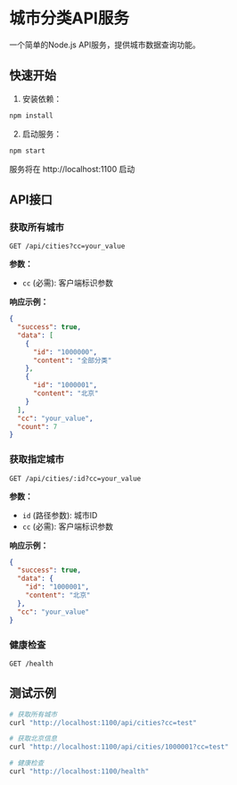 # 城市分类API服务

一个简单的Node.js API服务，提供城市数据查询功能。

## 快速开始

1. 安装依赖：
```bash
npm install
```

2. 启动服务：
```bash
npm start
```

服务将在 http://localhost:1100 启动

## API接口

### 获取所有城市
```
GET /api/cities?cc=your_value
```

**参数：**
- `cc` (必需): 客户端标识参数

**响应示例：**
```json
{
  "success": true,
  "data": [
    {
      "id": "1000000",
      "content": "全部分类"
    },
    {
      "id": "1000001",
      "content": "北京"
    }
  ],
  "cc": "your_value",
  "count": 7
}
```

### 获取指定城市
```
GET /api/cities/:id?cc=your_value
```

**参数：**
- `id` (路径参数): 城市ID
- `cc` (必需): 客户端标识参数

**响应示例：**
```json
{
  "success": true,
  "data": {
    "id": "1000001",
    "content": "北京"
  },
  "cc": "your_value"
}
```

### 健康检查
```
GET /health
```

## 测试示例

```bash
# 获取所有城市
curl "http://localhost:1100/api/cities?cc=test"

# 获取北京信息
curl "http://localhost:1100/api/cities/1000001?cc=test"

# 健康检查
curl "http://localhost:1100/health"